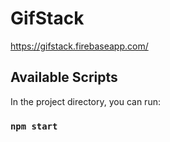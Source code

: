 # GifStack

https://gifstack.firebaseapp.com/
## Available Scripts

In the project directory, you can run:

### `npm start`
